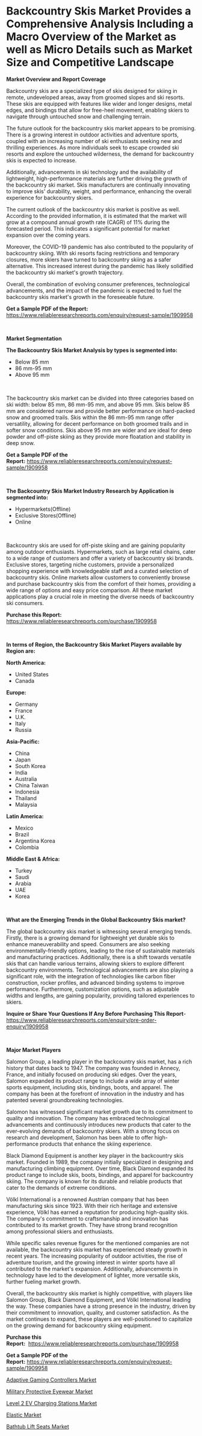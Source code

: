 <p><h1>Backcountry Skis Market Provides a Comprehensive Analysis Including a Macro Overview of the Market as well as Micro Details such as Market Size and Competitive Landscape</h1></p><p><strong>Market Overview and Report Coverage</strong></p>
<p><p>Backcountry skis are a specialized type of skis designed for skiing in remote, undeveloped areas, away from groomed slopes and ski resorts. These skis are equipped with features like wider and longer designs, metal edges, and bindings that allow for free-heel movement, enabling skiers to navigate through untouched snow and challenging terrain.</p><p>The future outlook for the backcountry skis market appears to be promising. There is a growing interest in outdoor activities and adventure sports, coupled with an increasing number of ski enthusiasts seeking new and thrilling experiences. As more individuals seek to escape crowded ski resorts and explore the untouched wilderness, the demand for backcountry skis is expected to increase.</p><p>Additionally, advancements in ski technology and the availability of lightweight, high-performance materials are further driving the growth of the backcountry ski market. Skis manufacturers are continually innovating to improve skis' durability, weight, and performance, enhancing the overall experience for backcountry skiers.</p><p>The current outlook of the backcountry skis market is positive as well. According to the provided information, it is estimated that the market will grow at a compound annual growth rate (CAGR) of 11% during the forecasted period. This indicates a significant potential for market expansion over the coming years.</p><p>Moreover, the COVID-19 pandemic has also contributed to the popularity of backcountry skiing. With ski resorts facing restrictions and temporary closures, more skiers have turned to backcountry skiing as a safer alternative. This increased interest during the pandemic has likely solidified the backcountry ski market's growth trajectory.</p><p>Overall, the combination of evolving consumer preferences, technological advancements, and the impact of the pandemic is expected to fuel the backcountry skis market's growth in the foreseeable future.</p></p>
<p><strong>Get a Sample PDF of the Report:</strong> <a href="https://www.reliableresearchreports.com/enquiry/request-sample/1909958">https://www.reliableresearchreports.com/enquiry/request-sample/1909958</a></p>
<p>&nbsp;</p>
<p><strong>Market Segmentation</strong></p>
<p><strong>The Backcountry Skis Market Analysis by types is segmented into:</strong></p>
<p><ul><li>Below 85 mm</li><li>86 mm-95 mm</li><li>Above 95 mm</li></ul></p>
<p>&nbsp;</p>
<p><p>The backcountry skis market can be divided into three categories based on ski width: below 85 mm, 86 mm-95 mm, and above 95 mm. Skis below 85 mm are considered narrow and provide better performance on hard-packed snow and groomed trails. Skis within the 86 mm-95 mm range offer versatility, allowing for decent performance on both groomed trails and in softer snow conditions. Skis above 95 mm are wider and are ideal for deep powder and off-piste skiing as they provide more floatation and stability in deep snow.</p></p>
<p><strong>Get a Sample PDF of the Report:</strong>&nbsp;<a href="https://www.reliableresearchreports.com/enquiry/request-sample/1909958">https://www.reliableresearchreports.com/enquiry/request-sample/1909958</a></p>
<p>&nbsp;</p>
<p><strong>The Backcountry Skis Market Industry Research by Application is segmented into:</strong></p>
<p><ul><li>Hypermarkets(Offline)</li><li>Exclusive Stores(Offline)</li><li>Online</li></ul></p>
<p>&nbsp;</p>
<p><p>Backcountry skis are used for off-piste skiing and are gaining popularity among outdoor enthusiasts. Hypermarkets, such as large retail chains, cater to a wide range of customers and offer a variety of backcountry ski brands. Exclusive stores, targeting niche customers, provide a personalized shopping experience with knowledgeable staff and a curated selection of backcountry skis. Online markets allow customers to conveniently browse and purchase backcountry skis from the comfort of their homes, providing a wide range of options and easy price comparison. All these market applications play a crucial role in meeting the diverse needs of backcountry ski consumers.</p></p>
<p><strong>Purchase this Report:</strong>&nbsp; <a href="https://www.reliableresearchreports.com/purchase/1909958">https://www.reliableresearchreports.com/purchase/1909958</a></p>
<p>&nbsp;</p>
<p><strong>In terms of Region, the Backcountry Skis Market Players available by Region are:</strong></p>
<p>
    <p> <strong> North America: </strong>
        <ul>
            <li>United States</li>
            <li>Canada</li>
        </ul>
        </p> 
    <p> <strong> Europe: </strong>
        <ul>
            <li>Germany</li>
            <li>France</li>
            <li>U.K.</li>
            <li>Italy</li>
            <li>Russia</li>
        </ul>
        </p> 
    <p> <strong> Asia-Pacific: </strong>
        <ul>
            <li>China</li>
            <li>Japan</li>
            <li>South Korea</li>
            <li>India</li>
            <li>Australia</li>
            <li>China Taiwan</li>
            <li>Indonesia</li>
            <li>Thailand</li>
            <li>Malaysia</li>
        </ul>
        </p> 
    <p> <strong> Latin America: </strong>
        <ul>
            <li>Mexico</li>
            <li>Brazil</li>
            <li>Argentina Korea</li>
            <li>Colombia</li>
        </ul>
        </p> 
    <p> <strong> Middle East & Africa: </strong>
        <ul>
            <li>Turkey</li>
            <li>Saudi</li>
            <li>Arabia</li>
            <li>UAE</li>
            <li>Korea</li>
        </ul>
    </p>
    </p>
<p>&nbsp;</p>
<p><strong>What are the Emerging Trends in the Global Backcountry Skis market?</strong></p>
<p><p>The global backcountry skis market is witnessing several emerging trends. Firstly, there is a growing demand for lightweight yet durable skis to enhance maneuverability and speed. Consumers are also seeking environmentally-friendly options, leading to the rise of sustainable materials and manufacturing practices. Additionally, there is a shift towards versatile skis that can handle various terrains, allowing skiers to explore different backcountry environments. Technological advancements are also playing a significant role, with the integration of technologies like carbon fiber construction, rocker profiles, and advanced binding systems to improve performance. Furthermore, customization options, such as adjustable widths and lengths, are gaining popularity, providing tailored experiences to skiers.</p></p>
<p><strong>Inquire or Share Your Questions If Any Before Purchasing This Report</strong>- <a href="https://www.reliableresearchreports.com/enquiry/pre-order-enquiry/1909958">https://www.reliableresearchreports.com/enquiry/pre-order-enquiry/1909958</a></p>
<p>&nbsp;</p>
<p><strong>Major Market Players</strong></p>
<p><p>Salomon Group, a leading player in the backcountry skis market, has a rich history that dates back to 1947. The company was founded in Annecy, France, and initially focused on producing ski edges. Over the years, Salomon expanded its product range to include a wide array of winter sports equipment, including skis, bindings, boots, and apparel. The company has been at the forefront of innovation in the industry and has patented several groundbreaking technologies.</p><p>Salomon has witnessed significant market growth due to its commitment to quality and innovation. The company has embraced technological advancements and continuously introduces new products that cater to the ever-evolving demands of backcountry skiers. With a strong focus on research and development, Salomon has been able to offer high-performance products that enhance the skiing experience.</p><p>Black Diamond Equipment is another key player in the backcountry skis market. Founded in 1989, the company initially specialized in designing and manufacturing climbing equipment. Over time, Black Diamond expanded its product range to include skis, boots, bindings, and apparel for backcountry skiing. The company is known for its durable and reliable products that cater to the demands of extreme conditions.</p><p>Völkl International is a renowned Austrian company that has been manufacturing skis since 1923. With their rich heritage and extensive experience, Völkl has earned a reputation for producing high-quality skis. The company's commitment to craftsmanship and innovation has contributed to its market growth. They have strong brand recognition among professional skiers and enthusiasts.</p><p>While specific sales revenue figures for the mentioned companies are not available, the backcountry skis market has experienced steady growth in recent years. The increasing popularity of outdoor activities, the rise of adventure tourism, and the growing interest in winter sports have all contributed to the market's expansion. Additionally, advancements in technology have led to the development of lighter, more versatile skis, further fueling market growth.</p><p>Overall, the backcountry skis market is highly competitive, with players like Salomon Group, Black Diamond Equipment, and Völkl International leading the way. These companies have a strong presence in the industry, driven by their commitment to innovation, quality, and customer satisfaction. As the market continues to expand, these players are well-positioned to capitalize on the growing demand for backcountry skiing equipment.</p></p>
<p><strong>Purchase this Report:</strong>&nbsp;&nbsp;<a href="https://www.reliableresearchreports.com/purchase/1909958">https://www.reliableresearchreports.com/purchase/1909958</a></p>
<p></p>
<p><strong>Get a Sample PDF of the Report:</strong>&nbsp;<a href="https://www.reliableresearchreports.com/enquiry/request-sample/1909958">https://www.reliableresearchreports.com/enquiry/request-sample/1909958</a></p>
<p><p><a href="https://github.com/nicoletavirag/Market-Research-Report-List-1/blob/main/adaptive-gaming-controllers-market.md">Adaptive Gaming Controllers Market</a></p><p><a href="https://github.com/redneck06/Market-Research-Report-List-1/blob/main/military-protective-eyewear-market.md">Military Protective Eyewear Market</a></p><p><a href="https://github.com/arionmp/Market-Research-Report-List-1/blob/main/level-2-ev-charging-stations-market.md">Level 2 EV Charging Stations Market</a></p><p><a href="https://github.com/kosella/Market-Research-Report-List-1/blob/main/elastic-market.md">Elastic Market</a></p><p><a href="https://github.com/zeberleansnyderallisonwjfli/Market-Research-Report-List-1/blob/main/bathtub-lift-seats-market.md">Bathtub Lift Seats Market</a></p></p>
